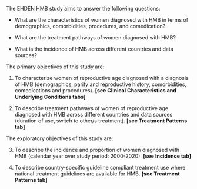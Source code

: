 The EHDEN HMB study aims to answer the following questions:

-   What are the characteristics of women diagnosed with HMB in terms of demographics, comorbidities, procedures, and comedication?

-   What are the treatment pathways of women diagnosed with HMB?

-   What is the incidence of HMB across different countries and data sources?

The primary objectives of this study are:

1.  To characterize women of reproductive age diagnosed with a diagnosis of HMB (demographics, parity and reproductive history, comorbidities, comedications and procedures). **[see Clinical Characteristics and Underlying Conditions tabs]**

2.  To describe treatment pathways of women of reproductive age diagnosed with HMB across different countries and data sources (duration of use, switch to other/s treatment). **[see Treatment Patterns tab]**

The exploratory objectives of this study are:

3.  To describe the incidence and proportion of women diagnosed with HMB (calendar year over study period: 2000-2020). **[see Incidence tab]**

4.  To describe country-specific guideline compliant treatment use where national treatment guidelines are available for HMB. **[see Treatment Patterns tab]**
